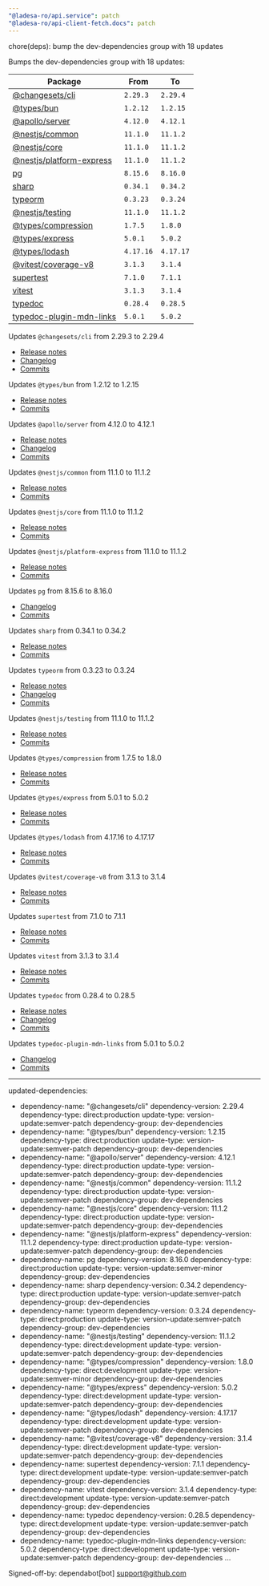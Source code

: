 ```yaml
---
"@ladesa-ro/api.service": patch
"@ladesa-ro/api-client-fetch.docs": patch
---
```


chore(deps): bump the dev-dependencies group with 18 updates

Bumps the dev-dependencies group with 18 updates:

| Package | From | To |
| --- | --- | --- |
| [@changesets/cli](https://github.com/changesets/changesets) | `2.29.3` | `2.29.4` |
| [@types/bun](https://github.com/DefinitelyTyped/DefinitelyTyped/tree/HEAD/types/bun) | `1.2.12` | `1.2.15` |
| [@apollo/server](https://github.com/apollographql/apollo-server/tree/HEAD/packages/server) | `4.12.0` | `4.12.1` |
| [@nestjs/common](https://github.com/nestjs/nest/tree/HEAD/packages/common) | `11.1.0` | `11.1.2` |
| [@nestjs/core](https://github.com/nestjs/nest/tree/HEAD/packages/core) | `11.1.0` | `11.1.2` |
| [@nestjs/platform-express](https://github.com/nestjs/nest/tree/HEAD/packages/platform-express) | `11.1.0` | `11.1.2` |
| [pg](https://github.com/brianc/node-postgres/tree/HEAD/packages/pg) | `8.15.6` | `8.16.0` |
| [sharp](https://github.com/lovell/sharp) | `0.34.1` | `0.34.2` |
| [typeorm](https://github.com/typeorm/typeorm) | `0.3.23` | `0.3.24` |
| [@nestjs/testing](https://github.com/nestjs/nest/tree/HEAD/packages/testing) | `11.1.0` | `11.1.2` |
| [@types/compression](https://github.com/DefinitelyTyped/DefinitelyTyped/tree/HEAD/types/compression) | `1.7.5` | `1.8.0` |
| [@types/express](https://github.com/DefinitelyTyped/DefinitelyTyped/tree/HEAD/types/express) | `5.0.1` | `5.0.2` |
| [@types/lodash](https://github.com/DefinitelyTyped/DefinitelyTyped/tree/HEAD/types/lodash) | `4.17.16` | `4.17.17` |
| [@vitest/coverage-v8](https://github.com/vitest-dev/vitest/tree/HEAD/packages/coverage-v8) | `3.1.3` | `3.1.4` |
| [supertest](https://github.com/ladjs/supertest) | `7.1.0` | `7.1.1` |
| [vitest](https://github.com/vitest-dev/vitest/tree/HEAD/packages/vitest) | `3.1.3` | `3.1.4` |
| [typedoc](https://github.com/TypeStrong/TypeDoc) | `0.28.4` | `0.28.5` |
| [typedoc-plugin-mdn-links](https://github.com/Gerrit0/typedoc-plugin-mdn-links) | `5.0.1` | `5.0.2` |


Updates `@changesets/cli` from 2.29.3 to 2.29.4
- [Release notes](https://github.com/changesets/changesets/releases)
- [Changelog](https://github.com/changesets/changesets/blob/main/docs/modifying-changelog-format.md)
- [Commits](https://github.com/changesets/changesets/compare/@changesets/cli@2.29.3...@changesets/cli@2.29.4)

Updates `@types/bun` from 1.2.12 to 1.2.15
- [Release notes](https://github.com/DefinitelyTyped/DefinitelyTyped/releases)
- [Commits](https://github.com/DefinitelyTyped/DefinitelyTyped/commits/HEAD/types/bun)

Updates `@apollo/server` from 4.12.0 to 4.12.1
- [Release notes](https://github.com/apollographql/apollo-server/releases)
- [Changelog](https://github.com/apollographql/apollo-server/blob/main/packages/server/CHANGELOG.md)
- [Commits](https://github.com/apollographql/apollo-server/commits/@apollo/server@4.12.1/packages/server)

Updates `@nestjs/common` from 11.1.0 to 11.1.2
- [Release notes](https://github.com/nestjs/nest/releases)
- [Commits](https://github.com/nestjs/nest/commits/v11.1.2/packages/common)

Updates `@nestjs/core` from 11.1.0 to 11.1.2
- [Release notes](https://github.com/nestjs/nest/releases)
- [Commits](https://github.com/nestjs/nest/commits/v11.1.2/packages/core)

Updates `@nestjs/platform-express` from 11.1.0 to 11.1.2
- [Release notes](https://github.com/nestjs/nest/releases)
- [Commits](https://github.com/nestjs/nest/commits/v11.1.2/packages/platform-express)

Updates `pg` from 8.15.6 to 8.16.0
- [Changelog](https://github.com/brianc/node-postgres/blob/master/CHANGELOG.md)
- [Commits](https://github.com/brianc/node-postgres/commits/pg@8.16.0/packages/pg)

Updates `sharp` from 0.34.1 to 0.34.2
- [Release notes](https://github.com/lovell/sharp/releases)
- [Commits](https://github.com/lovell/sharp/compare/v0.34.1...v0.34.2)

Updates `typeorm` from 0.3.23 to 0.3.24
- [Release notes](https://github.com/typeorm/typeorm/releases)
- [Changelog](https://github.com/typeorm/typeorm/blob/master/CHANGELOG.md)
- [Commits](https://github.com/typeorm/typeorm/compare/0.3.23...0.3.24)

Updates `@nestjs/testing` from 11.1.0 to 11.1.2
- [Release notes](https://github.com/nestjs/nest/releases)
- [Commits](https://github.com/nestjs/nest/commits/v11.1.2/packages/testing)

Updates `@types/compression` from 1.7.5 to 1.8.0
- [Release notes](https://github.com/DefinitelyTyped/DefinitelyTyped/releases)
- [Commits](https://github.com/DefinitelyTyped/DefinitelyTyped/commits/HEAD/types/compression)

Updates `@types/express` from 5.0.1 to 5.0.2
- [Release notes](https://github.com/DefinitelyTyped/DefinitelyTyped/releases)
- [Commits](https://github.com/DefinitelyTyped/DefinitelyTyped/commits/HEAD/types/express)

Updates `@types/lodash` from 4.17.16 to 4.17.17
- [Release notes](https://github.com/DefinitelyTyped/DefinitelyTyped/releases)
- [Commits](https://github.com/DefinitelyTyped/DefinitelyTyped/commits/HEAD/types/lodash)

Updates `@vitest/coverage-v8` from 3.1.3 to 3.1.4
- [Release notes](https://github.com/vitest-dev/vitest/releases)
- [Commits](https://github.com/vitest-dev/vitest/commits/v3.1.4/packages/coverage-v8)

Updates `supertest` from 7.1.0 to 7.1.1
- [Release notes](https://github.com/ladjs/supertest/releases)
- [Commits](https://github.com/ladjs/supertest/compare/v7.1.0...v7.1.1)

Updates `vitest` from 3.1.3 to 3.1.4
- [Release notes](https://github.com/vitest-dev/vitest/releases)
- [Commits](https://github.com/vitest-dev/vitest/commits/v3.1.4/packages/vitest)

Updates `typedoc` from 0.28.4 to 0.28.5
- [Release notes](https://github.com/TypeStrong/TypeDoc/releases)
- [Changelog](https://github.com/TypeStrong/typedoc/blob/master/CHANGELOG.md)
- [Commits](https://github.com/TypeStrong/TypeDoc/compare/v0.28.4...v0.28.5)

Updates `typedoc-plugin-mdn-links` from 5.0.1 to 5.0.2
- [Changelog](https://github.com/Gerrit0/typedoc-plugin-mdn-links/blob/main/CHANGELOG.md)
- [Commits](https://github.com/Gerrit0/typedoc-plugin-mdn-links/compare/v5.0.1...v5.0.2)

---
updated-dependencies:
- dependency-name: "@changesets/cli"
  dependency-version: 2.29.4
  dependency-type: direct:production
  update-type: version-update:semver-patch
  dependency-group: dev-dependencies
- dependency-name: "@types/bun"
  dependency-version: 1.2.15
  dependency-type: direct:production
  update-type: version-update:semver-patch
  dependency-group: dev-dependencies
- dependency-name: "@apollo/server"
  dependency-version: 4.12.1
  dependency-type: direct:production
  update-type: version-update:semver-patch
  dependency-group: dev-dependencies
- dependency-name: "@nestjs/common"
  dependency-version: 11.1.2
  dependency-type: direct:production
  update-type: version-update:semver-patch
  dependency-group: dev-dependencies
- dependency-name: "@nestjs/core"
  dependency-version: 11.1.2
  dependency-type: direct:production
  update-type: version-update:semver-patch
  dependency-group: dev-dependencies
- dependency-name: "@nestjs/platform-express"
  dependency-version: 11.1.2
  dependency-type: direct:production
  update-type: version-update:semver-patch
  dependency-group: dev-dependencies
- dependency-name: pg
  dependency-version: 8.16.0
  dependency-type: direct:production
  update-type: version-update:semver-minor
  dependency-group: dev-dependencies
- dependency-name: sharp
  dependency-version: 0.34.2
  dependency-type: direct:production
  update-type: version-update:semver-patch
  dependency-group: dev-dependencies
- dependency-name: typeorm
  dependency-version: 0.3.24
  dependency-type: direct:production
  update-type: version-update:semver-patch
  dependency-group: dev-dependencies
- dependency-name: "@nestjs/testing"
  dependency-version: 11.1.2
  dependency-type: direct:development
  update-type: version-update:semver-patch
  dependency-group: dev-dependencies
- dependency-name: "@types/compression"
  dependency-version: 1.8.0
  dependency-type: direct:development
  update-type: version-update:semver-minor
  dependency-group: dev-dependencies
- dependency-name: "@types/express"
  dependency-version: 5.0.2
  dependency-type: direct:development
  update-type: version-update:semver-patch
  dependency-group: dev-dependencies
- dependency-name: "@types/lodash"
  dependency-version: 4.17.17
  dependency-type: direct:development
  update-type: version-update:semver-patch
  dependency-group: dev-dependencies
- dependency-name: "@vitest/coverage-v8"
  dependency-version: 3.1.4
  dependency-type: direct:development
  update-type: version-update:semver-patch
  dependency-group: dev-dependencies
- dependency-name: supertest
  dependency-version: 7.1.1
  dependency-type: direct:development
  update-type: version-update:semver-patch
  dependency-group: dev-dependencies
- dependency-name: vitest
  dependency-version: 3.1.4
  dependency-type: direct:development
  update-type: version-update:semver-patch
  dependency-group: dev-dependencies
- dependency-name: typedoc
  dependency-version: 0.28.5
  dependency-type: direct:development
  update-type: version-update:semver-patch
  dependency-group: dev-dependencies
- dependency-name: typedoc-plugin-mdn-links
  dependency-version: 5.0.2
  dependency-type: direct:development
  update-type: version-update:semver-patch
  dependency-group: dev-dependencies
...

Signed-off-by: dependabot[bot] <support@github.com>
